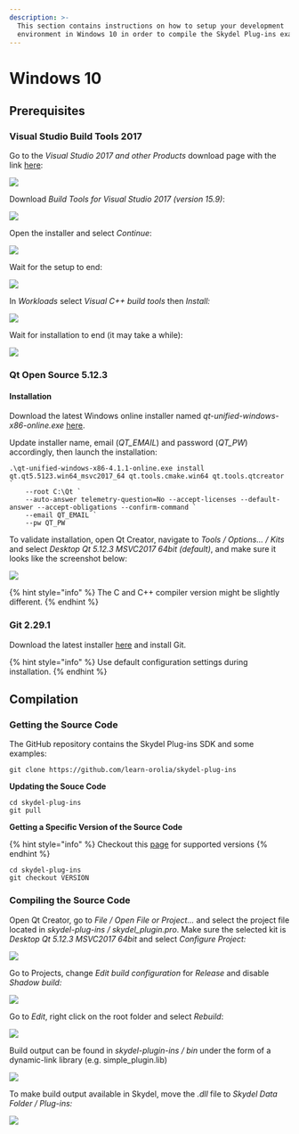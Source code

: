 ```yaml
---
description: >-
  This section contains instructions on how to setup your development
  environment in Windows 10 in order to compile the Skydel Plug-ins examples.
---
```


# Windows 10

## Prerequisites

### Visual Studio Build Tools 2017

Go to the _Visual Studio 2017 and other Products_ download page with the link [here](https://visualstudio.microsoft.com/vs/older-downloads/):

![](../.gitbook/assets/install\_vs\_1.png)

Download _Build Tools for Visual Studio 2017 (version 15.9)_:

![](../.gitbook/assets/install\_vs\_2.png)

Open the installer and select _Continue_:

![](../.gitbook/assets/install\_vs\_3.png)

Wait for the setup to end:

![](../.gitbook/assets/install\_vs\_4.png)

In _Workloads_ select _Visual C++ build tools_ then _Install:_

![](../.gitbook/assets/install\_vs\_5.png)

Wait for installation to end (it may take a while):

![](../.gitbook/assets/install\_vs\_6.png)

### Qt Open Source 5.12.3

#### **Installation**

Download the latest Windows online installer named _qt-unified-windows-x86-online.exe_ [here](https://download.qt.io/official\_releases/online\_installers/).

Update installer name, email (_QT\_EMAIL_) and password (_QT\_PW_) accordingly, then launch the installation:

```aspnet
.\qt-unified-windows-x86-4.1.1-online.exe install qt.qt5.5123.win64_msvc2017_64 qt.tools.cmake.win64 qt.tools.qtcreator `
    --root C:\Qt `
    --auto-answer telemetry-question=No --accept-licenses --default-answer --accept-obligations --confirm-command `
    --email QT_EMAIL `
    --pw QT_PW
```

To validate installation, open Qt Creator, navigate to _Tools / Options... / Kits_ and select _Desktop Qt 5.12.3 MSVC2017 64bit (default)_, and make sure it looks like the screenshot below:

![](../.gitbook/assets/win\_config\_qt\_1.png)

{% hint style="info" %}
The C and C++ compiler version might be slightly different.
{% endhint %}

### Git 2.29.1

Download the latest installer [here](https://gitforwindows.org) and install Git.

{% hint style="info" %}
Use default configuration settings during installation.
{% endhint %}

## Compilation

### **Getting the Source Code**

The GitHub repository contains the Skydel Plug-ins SDK and some examples:

```
git clone https://github.com/learn-orolia/skydel-plug-ins
```

**Updating the Souce Code**

```
cd skydel-plug-ins
git pull
```

**Getting a Specific Version of the Source Code**

{% hint style="info" %}
Checkout this [page](https://github.com/learn-orolia/skydel-plug-ins/releases) for supported versions
{% endhint %}

```
cd skydel-plug-ins
git checkout VERSION
```

### **Compiling the Source Code**

Open Qt Creator, go to _File / Open File or Project..._ and select the project file located in _skydel-plug-ins / skydel\_plugin.pro_. Make sure the selected kit is _Desktop Qt 5.12.3 MSVC2017 64bit_ and select _Configure Project:_

![](../.gitbook/assets/win\_compile\_1.png)

Go to Projects, change _Edit build configuration_ for _Release_ and disable _Shadow build:_

![](../.gitbook/assets/win\_compile\_2.png)

Go to _Edit_, right click on the root folder and select _Rebuild_:

![](../.gitbook/assets/win\_compile\_3.png)

Build output can be found in _skydel-plugin-ins / bin_ under the form of a dynamic-link library (e.g. simple\_plugin.lib)

![](../.gitbook/assets/win\_compile\_4.png)

To make build output available in Skydel, move the _.dll_ file to _Skydel Data Folder / Plug-ins:_

![](../.gitbook/assets/win\_compile\_5.png)
